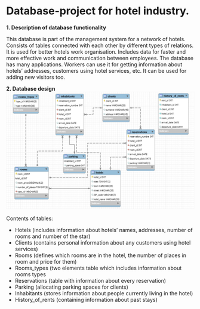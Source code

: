 # Database-project for hotel industry.

**1.	Description of database functionality**

This database is part of the management system for a network of hotels. Consists of tables connected with each other by different 
types of relations. It is used for better hotels work organisation. Includes data for faster and more effective work and communication 
between employees. The database has many applications. Workers can use it for getting information about hotels’ addresses, 
customers using hotel services, etc. It can be used for adding new visitors too.

**2.	Database design**
![alt text]( https://github.com/sliwkam/Database-project/blob/master/ERP.jpg)

Contents of tables:
-	Hotels (includes information about hotels’ names, addresses, number of rooms and number of the star) 
-	Clients (contains personal information about any customers using hotel services) 
-	Rooms (defines which rooms are in the hotel, the number of places in room and price for them) 
-	Rooms_types (two elements table which includes information about rooms types
-	Reservations (table with information about every reservation) 
-	Parking (allocating parking spaces for clients) 
-	Inhabitants (stores information about people currently living in the hotel)
-	History_of_rents (containing information about past stays)
